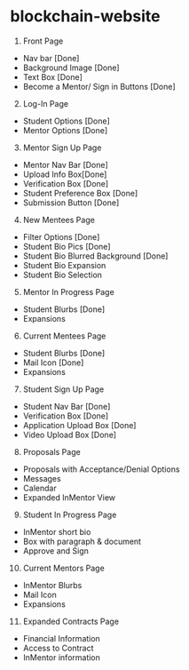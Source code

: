# blockchain-website
1. Front Page
- Nav bar [Done]
- Background Image [Done]
- Text Box [Done]
- Become a Mentor/ Sign in Buttons [Done]
2. Log-In Page
- Student Options [Done]
- Mentor Options [Done]
3. Mentor Sign Up Page
- Mentor Nav Bar [Done]
- Upload Info Box[Done]
- Verification Box [Done]
- Student Preference Box [Done]
- Submission Button [Done]
4. New Mentees Page
- Filter Options [Done]
- Student Bio Pics [Done]
- Student Bio Blurred Background [Done]
- Student Bio Expansion
- Student Bio Selection
5. Mentor In Progress Page
- Student Blurbs [Done]
- Expansions
6. Current Mentees Page
- Student Blurbs [Done]
- Mail Icon [Done]
- Expansions
7. Student Sign Up Page
- Student Nav Bar [Done]
- Verification Box [Done]
- Application Upload Box [Done]
- Video Upload Box [Done]
8. Proposals Page
- Proposals with Acceptance/Denial Options 
- Messages
- Calendar
- Expanded InMentor View
9. Student In Progress Page
- InMentor short bio
- Box with paragraph & document
- Approve and Sign
10. Current Mentors Page
- InMentor Blurbs
- Mail Icon
- Expansions
11. Expanded Contracts Page
- Financial Information
- Access to Contract
- InMentor information


